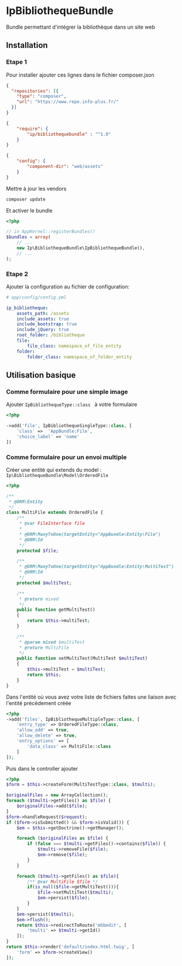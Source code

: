 IpBibliothequeBundle
==================

Bundle permettant d'intégrer la bibliothèque dans un site web

## Installation

### Etape 1

Pour installer ajouter ces lignes dans le fichier composer.json

```json
{
  "repositories": [{
    "type": "composer",
    "url": "https://www.repo.info-plus.fr/"
  }]
}
```

```json
{
    "require": {
        "ip/bibliothequebundle" : "^1.0"
    }
}
```

```json
{
    "config": {
        "component-dir": "web/assets"
    }
}
```

Mettre à jour les vendors

```bash
composer update
```

Et activer le bundle

```php
<?php

// in AppKernel::registerBundles()
$bundles = array(
    // ...
    new Ip\BibliothequeBundle\IpBibliothequeBundle(),
    // ...
);
```

### Etape 2

Ajouter la configuration au fichier de configuration:

```yaml
# app/config/config.yml

ip_bibliotheque:
    assets_path: /assets
    include_assets: true
    include_bootstrap: true
    include_jQuery: true
    root_folder: /bibliotheque
    file:
        file_class: namespace_of_file_entity
    folder:
        folder_class: namespace_of_folder_entity
```

## Utilisation basique

### Comme formulaire pour une simple image

Ajouter ```IpBibliothequeType::class ``` à votre formulaire

```php
<?php

->add('file', IpBibliothequeSingleType::class, [
    'class' =>  'AppBundle:File',
    'choice_label' => 'name'
])
```

### Comme formulaire pour un envoi multiple

Créer une entité qui extends du model : ```Ip\BibliothequeBundle\Model\OrderedFile```

```php
<?php

/**
 * @ORM\Entity
 */
class MultiFile extends OrderedFile {
    /**
     * @var FileInterface file
     *
     * @ORM\ManyToOne(targetEntity="AppBundle\Entity\File")
     * @ORM\Id
     */
    protected $file;

    /**
     * @ORM\ManyToOne(targetEntity="AppBundle\Entity\MultiTest")
     * @ORM\Id
     */
    protected $multiTest;

    /**
     * @return mixed
     */
    public function getMultiTest()
    {
        return $this->multiTest;
    }

    /**
     * @param mixed $multiTest
     * @return MultiFile
     */
    public function setMultiTest(MultiTest $multiTest)
    {
        $this->multiTest = $multiTest;
        return $this;
    }
}
```

Dans l'entité où vous avez votre liste de fichiers faites une liaison avec l'entité précédement créée

```php
<?php
->add('files', IpBibliothequeMultipleType::class, [
    'entry_type' => OrderedFileType::class,
    'allow_add' => true,
    'allow_delete' => true,
    'entry_options' => [
        'data_class' => MultiFile::class
    ]
]);
```

Puis dans le controller ajouter 

```php
<?php
$form = $this->createForm(MultiTestType::class, $tmulti);

$originalFiles = new ArrayCollection();
foreach ($tmulti->getFiles() as $file) {
    $originalFiles->add($file);
}
$form->handleRequest($request);
if ($form->isSubmitted() && $form->isValid()) {
    $em = $this->getDoctrine()->getManager();

    foreach ($originalFiles as $file) {
        if (false === $tmulti->getFiles()->contains($file)) {
            $tmulti->removeFile($file);
            $em->remove($file);
        }
    }

    foreach ($tmulti->getFiles() as $file){
        /** @var MultiFile $file */
        if(is_null($file->getMultiTest())){
            $file->setMultiTest($tmulti);
            $em->persist($file);
        }
    }
    $em->persist($tmulti);
    $em->flush();
    return $this->redirectToRoute('mbbedit', [
        'tmulti' => $tmulti->getId()
    ]);
}
return $this->render('default/index.html.twig', [
    'form' => $form->createView()
]);
```

